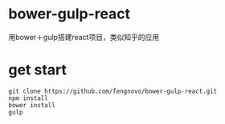 # bower-gulp-react
用bower＋gulp搭建react项目，类似知乎的应用

# get start
```
git clone https://github.com/fengnovo/bower-gulp-react.git  
npm install  
bower install   
gulp  
```

